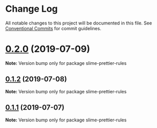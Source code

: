 # Change Log

All notable changes to this project will be documented in this file.
See [Conventional Commits](https://conventionalcommits.org) for commit guidelines.

# [0.2.0](https://github.com/project-slime/js-common-libs/compare/v0.1.4...v0.2.0) (2019-07-09)

**Note:** Version bump only for package slime-prettier-rules





## [0.1.2](https://github.com/project-slime/js-common-libs/compare/v0.1.1...v0.1.2) (2019-07-08)

**Note:** Version bump only for package slime-prettier-rules





## [0.1.1](https://github.com/project-slime/js-common-libs/compare/v0.1.0...v0.1.1) (2019-07-07)

**Note:** Version bump only for package slime-prettier-rules
